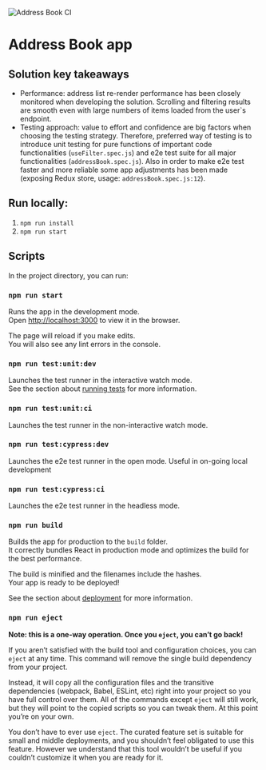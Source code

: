![Address Book CI](https://github.com/mateuszkoncikowski/address-book-app/workflows/Address%20Book%20CI/badge.svg)

# Address Book app

## Solution key takeaways

- Performance: address list re-render performance has been closely monitored when developing the solution. Scrolling and filtering results
  are smooth even with large numbers of items loaded from the user`s endpoint.
- Testing approach: value to effort and confidence are big factors when choosing the testing strategy. Therefore, preferred way of
  testing is to introduce unit testing for pure functions of important code functionalities (`useFilter.spec.js`) and e2e test suite for
  all major functionalities (`addressBook.spec.js`). Also in order to make e2e test faster and more reliable some app adjustments has
  been made (exposing Redux store, usage: `addressBook.spec.js:12`).

## Run locally:

1. `npm run install`
2. `npm run start`

## Scripts

In the project directory, you can run:

### `npm run start`

Runs the app in the development mode.<br />
Open [http://localhost:3000](http://localhost:3000) to view it in the browser.

The page will reload if you make edits.<br />
You will also see any lint errors in the console.

### `npm run test:unit:dev`

Launches the test runner in the interactive watch mode.<br />
See the section about [running tests](https://facebook.github.io/create-react-app/docs/running-tests) for more information.

### `npm run test:unit:ci`

Launches the test runner in the non-interactive watch mode.<br />

### `npm run test:cypress:dev`

Launches the e2e test runner in the open mode. Useful in on-going local development<br />

### `npm run test:cypress:ci`

Launches the e2e test runner in the headless mode.<br />

### `npm run build`

Builds the app for production to the `build` folder.<br />
It correctly bundles React in production mode and optimizes the build for the best performance.

The build is minified and the filenames include the hashes.<br />
Your app is ready to be deployed!

See the section about [deployment](https://facebook.github.io/create-react-app/docs/deployment) for more information.

### `npm run eject`

**Note: this is a one-way operation. Once you `eject`, you can’t go back!**

If you aren’t satisfied with the build tool and configuration choices, you can `eject` at any time. This command will remove the single build dependency from your project.

Instead, it will copy all the configuration files and the transitive dependencies (webpack, Babel, ESLint, etc) right into your project so you have full control over them. All of the commands except `eject` will still work, but they will point to the copied scripts so you can tweak them. At this point you’re on your own.

You don’t have to ever use `eject`. The curated feature set is suitable for small and middle deployments, and you shouldn’t feel obligated to use this feature. However we understand that this tool wouldn’t be useful if you couldn’t customize it when you are ready for it.
